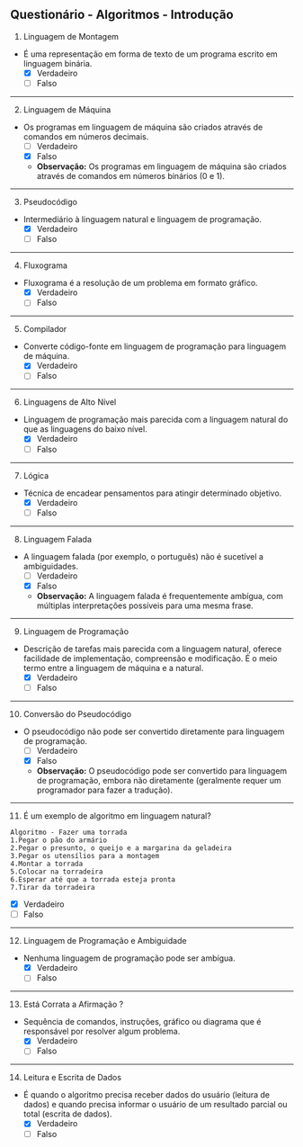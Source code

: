 ## Questionário - Algoritmos - Introdução

1. Linguagem de Montagem

* É uma representação em forma de texto de um programa escrito em linguagem binária.
    * [x] Verdadeiro
    * [ ] Falso

---

2. Linguagem de Máquina

* Os programas em linguagem de máquina são criados através de comandos em números decimais.
    * [ ] Verdadeiro
    * [x] Falso
    * **Observação:** Os programas em linguagem de máquina são criados através de comandos em números binários (0 e 1).

---

3. Pseudocódigo

* Intermediário à linguagem natural e linguagem de programação.
    * [x] Verdadeiro
    * [ ] Falso

---

4. Fluxograma

* Fluxograma é a resolução de um problema em formato gráfico.
    * [x] Verdadeiro
    * [ ] Falso

---

5. Compilador

* Converte código-fonte em linguagem de programação para linguagem de máquina.
    * [x] Verdadeiro
    * [ ] Falso

---

6. Linguagens de Alto Nível

* Linguagem de programação mais parecida com a linguagem natural do que as linguagens do baixo nível.
    * [x] Verdadeiro
    * [ ] Falso

---

7. Lógica

* Técnica de encadear pensamentos para atingir determinado objetivo.
    * [x] Verdadeiro
    * [ ] Falso

---

8. Linguagem Falada

* A linguagem falada (por exemplo, o português) não é sucetível a ambiguidades.
    * [ ] Verdadeiro
    * [x] Falso
    * **Observação:** A linguagem falada é frequentemente ambígua, com múltiplas interpretações possíveis para uma mesma frase.

---

9. Linguagem de Programação

* Descrição de tarefas mais parecida com a linguagem natural, oferece facilidade de implementação, compreensão e modificação. É o meio termo entre a linguagem de máquina e a natural.
    * [x] Verdadeiro
    * [ ] Falso

---

10. Conversão do Pseudocódigo

* O pseudocódigo não pode ser convertido diretamente para linguagem de programação.
    * [ ] Verdadeiro
    * [x] Falso
    * **Observação:** O pseudocódigo pode ser convertido para linguagem de programação, embora não diretamente (geralmente requer um programador para fazer a tradução).

---

11. É um exemplo de algoritmo em linguagem natural?

```
Algoritmo - Fazer uma torrada
1.Pegar o pão do armário
2.Pegar o presunto, o queijo e a margarina da geladeira
3.Pegar os utensílios para a montagem
4.Montar a torrada
5.Colocar na torradeira
6.Esperar até que a torrada esteja pronta
7.Tirar da torradeira
```

* [x] Verdadeiro
* [ ] Falso

---

12. Linguagem de Programação e Ambiguidade

* Nenhuma linguagem de programação pode ser ambígua.
    * [x] Verdadeiro
    * [ ] Falso

---

13. Está Corrata a Afirmação ?
* Sequência de comandos, instruções, gráfico ou diagrama que é responsável por resolver algum problema.
   * [x] Verdadeiro
   * [ ] Falso

---

14. Leitura e Escrita de Dados
* É quando o algoritmo precisa receber dados do usuário (leitura de dados) e quando precisa informar o usuário de um resultado parcial ou total (escrita de dados).
   * [x] Verdadeiro
   * [ ] Falso
